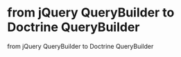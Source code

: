 # from jQuery QueryBuilder to Doctrine QueryBuilder
from jQuery QueryBuilder to Doctrine QueryBuilder
